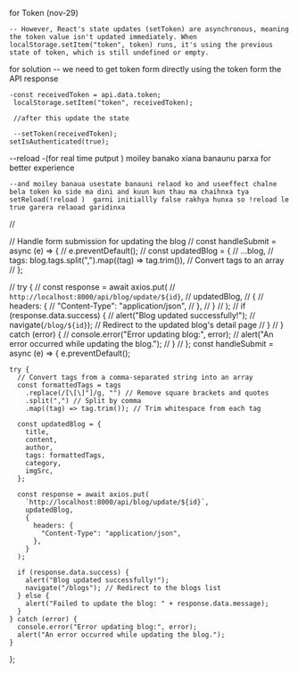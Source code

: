 for Token (nov-29)

    -- However, React's state updates (setToken) are asynchronous, meaning the token value isn't updated immediately. When localStorage.setItem("token", token) runs, it's using the previous state of token, which is still undefined or empty.

for solution 
    -- we need to get token form directly using the token form the API response 
    
    -const receivedToken = api.data.token;
     localStorage.setItem("token", receivedToken);

     //after this update the state

     --setToken(receivedToken);
    setIsAuthenticated(true);



--reload 
    -(for real time putput ) moiley banako xiana banaunu parxa for better experience

    --and moiley banaua usestate banauni relaod ko and useeffect chalne bela token ko side ma dini and kuun kun thau ma chaihnxa tya setReload(!reload )  garni initiallly false rakhya hunxa so !reload le true garera relaoad garidinxa
    





//

  // Handle form submission for updating the blog
//   const handleSubmit = async (e) => {
//     e.preventDefault();
//     const updatedBlog = {
//       ...blog,
//       tags: blog.tags.split(",").map((tag) => tag.trim()), // Convert tags to an array
//     };

//     try {
//       const response = await axios.put(
//         `http://localhost:8000/api/blog/update/${id}`,
//         updatedBlog,
//         {
//           headers: {
//             "Content-Type": "application/json",
//           },
//         }
//       );
//       if (response.data.success) {
//         alert("Blog updated successfully!");
//         navigate(`/blog/${id}`); // Redirect to the updated blog's detail page
//       }
//     } catch (error) {
//       console.error("Error updating blog:", error);
//       alert("An error occurred while updating the blog.");
//     }
//   };
const handleSubmit = async (e) => {
    e.preventDefault();
  
    try {
      // Convert tags from a comma-separated string into an array
      const formattedTags = tags
        .replace(/[\[\]"]/g, "") // Remove square brackets and quotes
        .split(",") // Split by comma
        .map((tag) => tag.trim()); // Trim whitespace from each tag
  
      const updatedBlog = {
        title,
        content,
        author,
        tags: formattedTags,
        category,
        imgSrc,
      };
  
      const response = await axios.put(
        `http://localhost:8000/api/blog/update/${id}`, 
        updatedBlog,
        {
          headers: {
            "Content-Type": "application/json",
          },
        }
      );
  
      if (response.data.success) {
        alert("Blog updated successfully!");
        navigate("/blogs"); // Redirect to the blogs list
      } else {
        alert("Failed to update the blog: " + response.data.message);
      }
    } catch (error) {
      console.error("Error updating blog:", error);
      alert("An error occurred while updating the blog.");
    }
  };
